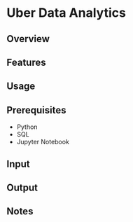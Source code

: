 # Uber Data Analytics

## Overview

## Features

## Usage

## Prerequisites
- Python
- SQL
- Jupyter Notebook

## Input

## Output

## Notes
